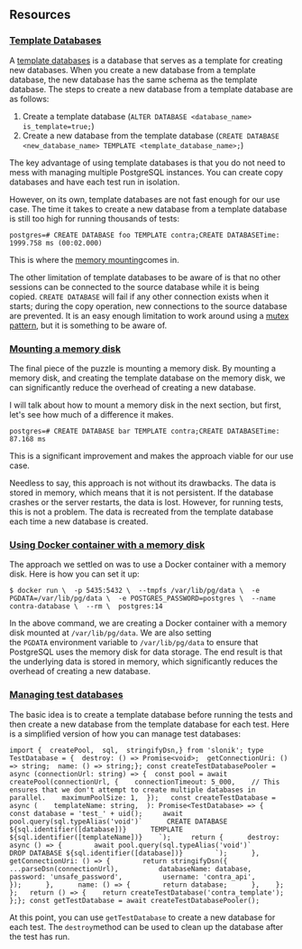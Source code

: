 

## Resources 

### [Template Databases](https://gajus.com/blog/setting-up-postgre-sql-for-running-integration-tests#template-databases)

A [template databases](https://www.postgresql.org/docs/current/manage-ag-templatedbs.html) is a database that serves as a template for creating new databases. When you create a new database from a template database, the new database has the same schema as the template database. The steps to create a new database from a template database are 
as follows:

1. Create a template database (`ALTER DATABASE <database_name> is_template=true;`)
2. Create a new database from the template database (`CREATE DATABASE <new_database_name> TEMPLATE <template_database_name>;`)

The key advantage of using template databases is that you do not need to mess with managing multiple PostgreSQL instances. You can create copy databases and have each test run in isolation.

However, on its own, template databases are not fast enough for our use case. The time it takes to create a new database from a template database is still too high for running thousands of tests:

```
postgres=# CREATE DATABASE foo TEMPLATE contra;CREATE DATABASETime: 1999.758 ms (00:02.000)
```

This is where the [memory mounting](https://gajus.com/blog/setting-up-postgre-sql-for-running-integration-tests#mounting-a-memory-disk)comes in.

The other limitation of template databases to be aware of is that no other sessions can be connected to the source database while it is being copied. `CREATE DATABASE` will fail if any other connection exists when it starts; during the copy operation, new connections to the source database are prevented. It is an easy enough limitation to work around using a [mutex pattern](https://en.wikipedia.org/wiki/Lock_(computer_science)), but it is something to be aware of.

### [Mounting a memory disk](https://gajus.com/blog/setting-up-postgre-sql-for-running-integration-tests#mounting-a-memory-disk)

The final piece of the puzzle is mounting a memory disk. By mounting a memory disk, and creating the template database on the memory disk, we can significantly reduce the overhead of creating a new database.

I will talk about how to mount a memory disk in the next section, but first, let's see how much of a difference it makes.

```
postgres=# CREATE DATABASE bar TEMPLATE contra;CREATE DATABASETime: 87.168 ms
```

This is a significant improvement and makes the approach viable for our use case.

Needless to say, this approach is not without its drawbacks. The data is stored in memory, which means that it is not persistent. If the database crashes or the server restarts, the data is lost. However, for running tests, this is not a problem. The data is recreated from the template database each time a new database is created.

### [Using Docker container with a memory disk](https://gajus.com/blog/setting-up-postgre-sql-for-running-integration-tests#using-docker-container-with-a-memory-disk)

The approach we settled on was to use a Docker container with a memory disk. Here is how you can set it up:

```
$ docker run \  -p 5435:5432 \  --tmpfs /var/lib/pg/data \  -e PGDATA=/var/lib/pg/data \  -e POSTGRES_PASSWORD=postgres \  --name contra-database \  --rm \  postgres:14
```

In the above command, we are creating a Docker container with a memory disk mounted at `/var/lib/pg/data`. We are also setting the `PGDATA` environment variable to `/var/lib/pg/data` to ensure that PostgreSQL uses the memory disk for data storage. The end result is that the underlying data is stored in memory, which significantly reduces the overhead of creating a new database.

### [Managing test databases](https://gajus.com/blog/setting-up-postgre-sql-for-running-integration-tests#managing-test-databases)

The basic idea is to create a template database before running the tests and then create a new database from the template database for each test. Here is a simplified version of how you can manage test databases:

```
import {  createPool,  sql,  stringifyDsn,} from 'slonik'; type TestDatabase = {  destroy: () => Promise<void>;  getConnectionUri: () => string;  name: () => string;}; const createTestDatabasePooler = async (connectionUrl: string) => {  const pool = await createPool(connectionUrl, {    connectionTimeout: 5_000,    // This ensures that we don't attempt to create multiple databases in parallel.    maximumPoolSize: 1,  });   const createTestDatabase = async (    templateName: string,  ): Promise<TestDatabase> => {    const database = 'test_' + uid();     await pool.query(sql.typeAlias('void')`      CREATE DATABASE ${sql.identifier([database])}      TEMPLATE ${sql.identifier([templateName])}    `);     return {      destroy: async () => {        await pool.query(sql.typeAlias('void')`          DROP DATABASE ${sql.identifier([database])}        `);      },      getConnectionUri: () => {        return stringifyDsn({          ...parseDsn(connectionUrl),          databaseName: database,          password: 'unsafe_password',          username: 'contra_api',        });      },      name: () => {        return database;      },    };  };   return () => {    return createTestDatabase('contra_template');  };}; const getTestDatabase = await createTestDatabasePooler();
```

At this point, you can use `getTestDatabase` to create a new database for each test. The `destroy`method can be used to clean up the database after the test has run.